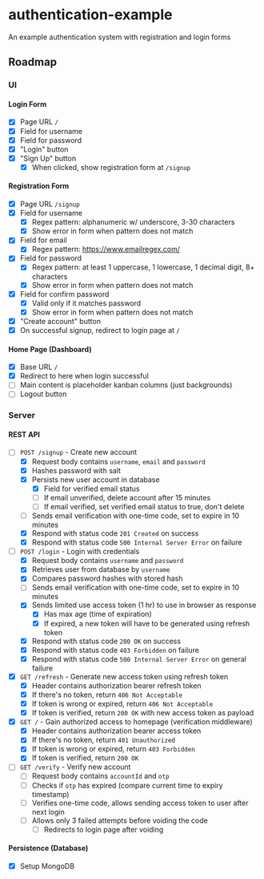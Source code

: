 # authentication-example
An example authentication system with registration and login forms

## Roadmap

### UI

#### Login Form
- [X] Page URL `/`
- [X] Field for username
- [X] Field for password
- [X] "Login" button
- [X] "Sign Up" button
  - [X] When clicked, show registration form at `/signup`

#### Registration Form
- [X] Page URL `/signup`
- [X] Field for username
  - [X] Regex pattern: alphanumeric w/ underscore, 3-30 characters
  - [X] Show error in form when pattern does not match
- [X] Field for email
  - [X] Regex pattern: https://www.emailregex.com/
- [X] Field for password
  - [X] Regex pattern: at least 1 uppercase, 1 lowercase, 1 decimal digit, 8+ characters
  - [X] Show error in form when pattern does not match
- [X] Field for confirm password
  - [X] Valid only if it matches password
  - [X] Show error in form when pattern does not match
- [X] "Create account" button
- [X] On successful signup, redirect to login page at `/`

#### Home Page (Dashboard)
- [X] Base URL `/`
- [X] Redirect to here when login successful
- [ ] Main content is placeholder kanban columns (just backgrounds)
- [ ] Logout button

### Server

#### REST API
- [ ] `POST /signup` - Create new account
  - [X] Request body contains `username`, `email` and `password`
  - [X] Hashes password with salt
  - [X] Persists new user account in database
    - [X] Field for verified email status
    - [ ] If email unverified, delete account after 15 minutes
    - [ ] If email verified, set verified email status to true, don't delete
  - [ ] Sends email verification with one-time code, set to expire in 10 minutes
  - [X] Respond with status code `201 Created` on success
  - [X] Respond with status code `500 Internal Server Error` on failure
- [ ] `POST /login` - Login with credentials
  - [X] Request body contains `username` and `password`
  - [X] Retrieves user from database by `username`
  - [X] Compares password hashes with stored hash
  - [ ] Sends email verification with one-time code, set to expire in 10 minutes
  - [X] Sends limited use access token (1 hr) to use in browser as response
    - [X] Has max age (time of expiration)
    - [X] If expired, a new token will have to be generated using refresh token
  - [X] Respond with status code `200 OK` on success
  - [X] Respond with status code `403 Forbidden` on failure
  - [X] Respond with status code `500 Internal Server Error` on general failure
- [X] `GET /refresh` - Generate new access token using refresh token
  - [X] Header contains authorization bearer refresh token
  - [X] If there's no token, return `406 Not Acceptable`
  - [X] If token is wrong or expired, return `406 Not Acceptable`
  - [X] If token is verified, return `200 OK` with new access token as payload
- [X] `GET /` - Gain authorized access to homepage (verification middleware)
  - [X] Header contains authorization bearer access token
  - [X] If there's no token, return `401 Unauthorized`
  - [X] If token is wrong or expired, return `403 Forbidden`
  - [X] If token is verified, return `200 OK`
- [ ] `GET /verify` - Verify new account
  - [ ] Request body contains `accountId` and `otp`
  - [ ] Checks if `otp` has expired (compare current time to expiry timestamp)
  - [ ] Verifies one-time code, allows sending access token to user after next login
  - [ ] Allows only 3 failed attempts before voiding the code
    - [ ] Redirects to login page after voiding

#### Persistence (Database)
- [X] Setup MongoDB